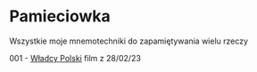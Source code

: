 # Pamieciowka
Wszystkie moje mnemotechniki do zapamiętywania wielu rzeczy

001 - [Władcy Polski](/blob/main/2023_02_16%20wladcy%20polski.png) film z 28/02/23
